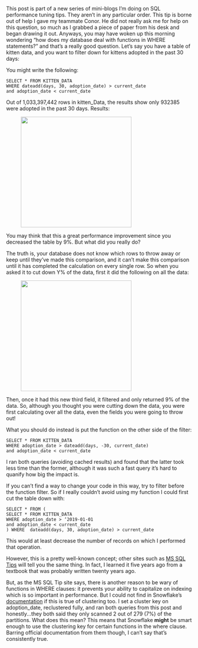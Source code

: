 This post is part of a new series of mini-blogs I’m doing on SQL performance tuning tips. They aren’t in any particular order. This tip is borne out of help I gave my teammate Conor. He did not really ask me for help on this question, so much as I grabbed a piece of paper from his desk and began drawing it out. 
Anyways, you may have woken up this morning wondering “how does my database deal with functions in WHERE statements?” and that’s a really good question. Let’s say you have a table of kitten data, and you want to filter down for kittens adopted in the past 30 days:

You might write the following:

```
SELECT * FROM KITTEN_DATA
WHERE dateadd(days, 30, adoption_date) > current_date
and adoption_date < current_date
```

Out of 1,033,397,442 rows in kitten_Data, the results show only 932385 were adopted in the past 30 days. Results:
	<figure >
	<img src="https://github.com/alisaraa/alisaraa.github.io/blob/master/images/kittens_results.jpg?raw=true" height="300"><br>
	</figure>

You may think that this a great performance improvement since you decreased the table by 9%. But what did you really do?

The truth is, your database does not know which rows to throw away or keep until they’ve made this comparison, and it can’t make this comparison until it has completed the calculation on every single row. So when you asked it to cut down Y% of the data, first it did the following on all the data:
	<figure >
	<img src="https://github.com/alisaraa/alisaraa.github.io/blob/master/images/kittens_new_field.jpg?raw=true" height="300"><br>
	</figure>


Then, once it had this new third field, it filtered and only returned 9% of the data. So, although you thought you were cutting down the data, you were first calculating over all the data, even the fields you were going to throw out!

What you should do instead is put the function on the other side of the filter:

```
SELECT * FROM KITTEN_DATA
WHERE adoption_date > dateadd(days, -30, current_date)
and adoption_date < current_date
```
I ran both queries (avoiding cached results) and found that the latter took less time than the former, although it was such a fast query it’s hard to quanify how big the impact is.

If you can’t find a way to change your code in this way, try to filter before the function filter. So if I really couldn’t avoid using my function I could first cut the table down with:

```
SELECT * FROM (
SELECT * FROM KITTEN_DATA
WHERE adoption_date > ‘2019-01-01
and adoption_date < current_date
) WHERE  dateadd(days, 30, adoption_date) > current_date
```
This would at least decrease the number of records on which I performed that operation. 

However, this is a pretty well-known concept; other sites such as [MS SQL Tips](https://www.mssqltips.com/sqlservertutorial/3204/avoid-using-functions-in-where-clause/) will tell you the same thing. In fact, I learned it five years ago from a textbook that was probably written twenty years ago.

But, as the MS SQL Tip site says, there is another reason to be wary of functions in WHERE clauses: it prevents your ability to capitalize on indexing which is so important in performance. But I could not find in Snowflake’s [documentation](https://docs.snowflake.net/manuals/user-guide/tables-clustering-keys.html) if this is true of clustering too. I set a cluster key on adoption_date, reclustered fully, and ran both queries from this post and honestly...they both said they only scanned 2 out of 279 (7%) of the partitions. What does this mean? This means that Snowflake **might** be smart enough to use the clustering key for certain functions in the where clause. Barring official documentation from them though, I can’t say that’s consistently true. 
